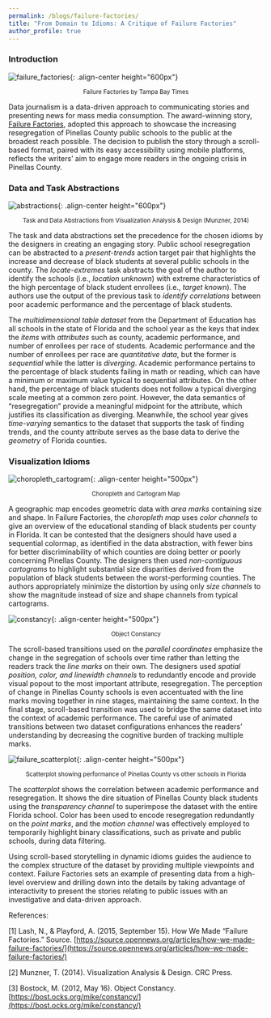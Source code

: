 ```yaml
---
permalink: /blogs/failure-factories/
title: "From Domain to Idioms: A Critique of Failure Factories"
author_profile: true
---
```

### Introduction

![failure_factories](/data-portfolio/images/failure_factories.jpg){: .align-center height="600px"}
<figcaption style="text-align:center; font-size: smaller;">Failure Factories by Tampa Bay Times</figcaption>

Data journalism is a data-driven approach to communicating stories and presenting news for mass media consumption. The award-winning story, [Failure Factories](https://projects.tampabay.com/projects/2015/investigations/pinellas-failure-factories/chart-failing-black-students/), adopted this approach to showcase the increasing resegregation of Pinellas County public schools to the public at the broadest reach possible. The decision to publish the story through a scroll-based format, paired with its easy accessibility using mobile platforms, reflects the writers’ aim to engage more readers in the ongoing crisis in Pinellas County. 

### Data and Task Abstractions

![abstractions](/data-portfolio/images/abstractions.PNG){: .align-center height="600px"}
<figcaption style="text-align:center; font-size: smaller;">Task and Data Abstractions from Visualization Analysis & Design (Munzner, 2014)</figcaption>

The task and data abstractions set the precedence for the chosen idioms by the designers in creating an engaging story. Public school resegregation can be abstracted to a *present-trends* action target pair that highlights the increase and decrease of black students at several public schools in the county. The *locate-extremes* task abstracts the goal of the author to identify the schools (i.e., *location unknown*) with extreme characteristics of the high percentage of black student enrollees (i.e., *target known*). The authors use the output of the previous task to *identify correlations* between poor academic performance and the percentage of black students. 

The *multidimensional table dataset* from the Department of Education has all schools in the state of Florida and the school year as the keys that index the *items* with *attributes* such as county, academic performance, and number of enrollees per race of students. Academic performance and the number of enrollees per race are *quantitative data*, but the former is *sequential* while the latter is *diverging*. Academic performance pertains to the percentage of black students failing in math or reading, which can have a minimum or maximum value typical to sequential attributes. On the other hand, the percentage of black students does not follow a typical diverging scale meeting at a common zero point. However, the data semantics of “resegregation” provide a meaningful midpoint for the attribute, which justifies its classification as diverging. Meanwhile, the school year gives *time-varying* semantics to the dataset that supports the task of finding trends, and the county attribute serves as the base data to derive the *geometry* of Florida counties.

### Visualization Idioms

![choropleth_cartogram](/data-portfolio/images/choropleth_cartogram.PNG){: .align-center height="500px"}
<figcaption style="text-align:center; font-size: smaller;">Choropleth and Cartogram Map</figcaption>

A geographic map encodes geometric data with *area marks* containing size and shape. In Failure Factories, the *choropleth map* uses *color channels* to give an overview of the educational standing of black students per county in Florida. It can be contested that the designers should have used a sequential colormap, as identified in the data abstraction, with fewer bins for better discriminability of which counties are doing better or poorly concerning Pinellas County. The designers then used *non-contiguous cartograms* to highlight substantial size disparities derived from the population of black students between the worst-performing counties. The authors appropriately minimize the distortion by using only *size channels* to show the magnitude instead of size and shape channels from typical cartograms.

![constancy](/data-portfolio/images/constancy.gif){: .align-center height="500px"}
<figcaption style="text-align:center; font-size: smaller;">Object Constancy</figcaption>

The scroll-based transitions used on the *parallel coordinates* emphasize the change in the segregation of schools over time rather than letting the readers track the *line marks* on their own. The designers used *spatial position, color, and linewidth channels* to redundantly encode and provide visual popout to the most important attribute, resegregation. The perception of change in Pinellas County schools is even accentuated with the line marks moving together in nine stages, maintaining the same context. In the final stage, scroll-based transition was used to bridge the same dataset into the context of academic performance. The careful use of animated transitions between two dataset configurations enhances the readers’ understanding by decreasing the cognitive burden of tracking multiple marks.

![failure_scatterplot](/data-portfolio/images/failure_scatterplot.PNG){: .align-center height="500px"}
<figcaption style="text-align:center; font-size: smaller;">Scatterplot showing performance of Pinellas County vs other schools in Florida</figcaption>

The *scatterplot* shows the correlation between academic performance and resegregation. It shows the dire situation of Pinellas County black students using the *transparency channel* to superimpose the dataset with the entire Florida school. Color has been used to encode resegregation redundantly on the *point marks*, and the *motion channel* was effectively employed to temporarily highlight binary classifications, such as private and public schools, during data filtering.

Using scroll-based storytelling in dynamic idioms guides the audience to the complex structure of the dataset by providing multiple viewpoints and context. Failure Factories sets an example of presenting data from a high-level overview and drilling down into the details by taking advantage of interactivity to present the stories relating to public issues with an investigative and data-driven approach. 

References:

[1] Lash, N., & Playford, A. (2015, September 15). How We Made “Failure Factories.” Source. [https://source.opennews.org/articles/how-we-made-failure-factories/](https://source.opennews.org/articles/how-we-made-failure-factories/)

[2] Munzner, T. (2014). Visualization Analysis & Design. CRC Press.

[3] Bostock, M. (2012, May 16). Object Constancy. [https://bost.ocks.org/mike/constancy/](https://bost.ocks.org/mike/constancy/)
